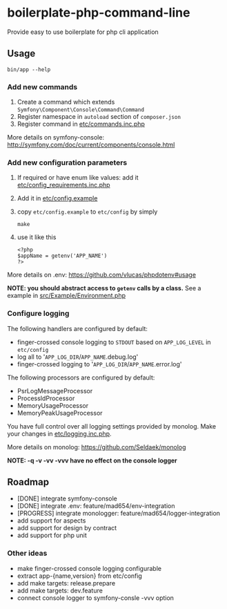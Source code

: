 # boilerplate-php-command-line
Provide easy to use boilerplate for php cli application

## Usage

```
bin/app --help
```

### Add new commands

1. Create a command which extends `Symfony\Component\Console\Command\Command`
2. Register namespace in `autoload` section of `composer.json`
3. Register command in [etc/commands.inc.php](etc/commands.inc.php)

More details on symfony-console: http://symfony.com/doc/current/components/console.html

### Add new configuration parameters
1. If required or have enum like values: add it [etc/config_requirements.inc.php](etc/config_requirements.inc.php)
2. Add it in [etc/config.example](etc/config.example)
3. copy `etc/config.example` to `etc/config` by simply

   ```
   make
   ```

4. use it like this

   ```
   <?php
   $appName = getenv('APP_NAME')
   ?>
   ```

More details on .env: https://github.com/vlucas/phpdotenv#usage

**NOTE: you should abstract access to `getenv` calls by a class.**
See a example in [src/Example/Environment.php](src/Example/Environment.php)

### Configure logging

The following handlers are configured by default:
 - finger-crossed console logging to `STDOUT` based on `APP_LOG_LEVEL`
   in `etc/config`
 - log all to '`APP_LOG_DIR`/`APP_NAME`.debug.log'
 - finger-crossed logging to '`APP_LOG_DIR`/`APP_NAME`.error.log'

The following processors are configured by default:
 - PsrLogMessageProcessor
 - ProcessIdProcessor
 - MemoryUsageProcessor
 - MemoryPeakUsageProcessor

You have full control over all logging settings provided by monolog.
Make your changes in [etc/logging.inc.php](etc/logging.inc.php).

More details on monolog: https://github.com/Seldaek/monolog

**NOTE: -q -v -vv -vvv have no effect on the console logger**

## Roadmap
- [DONE] integrate symfony-console
- [DONE] integrate .env: feature/mad654/env-integration
- [PROGRESS] integrate monologger: feature/mad654/logger-integration
- add support for aspects
- add support for design by contract
- add support for php unit

### Other ideas
- make finger-crossed console logging configurable
- extract app-{name,version} from etc/config
- add make targets: release.prepare
- add make targets: dev.feature
- connect console logger to symfony-consle -vvv option
